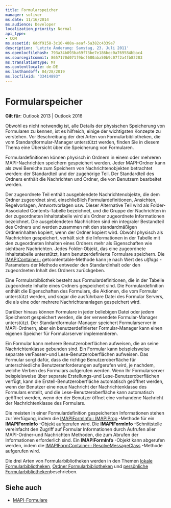 ```yaml
---
title: Formularspeicher
manager: soliver
ms.date: 11/16/2014
ms.audience: Developer
localization_priority: Normal
api_type:
- COM
ms.assetid: 6ddf9158-3c10-408a-aeaf-5a382c4339e7
description: 'Letzte Änderung: Samstag, 23. Juli 2011'
ms.openlocfilehash: 793a34b093ba69f73be7e186bec0a769584bbac4
ms.sourcegitcommit: 8657170d071f9bcf680aba50b9c07f2a4fb82283
ms.translationtype: MT
ms.contentlocale: de-DE
ms.lasthandoff: 04/28/2019
ms.locfileid: "33414893"
---
```

# <a name="form-storage"></a>Formularspeicher

**Gilt für**: Outlook 2013 | Outlook 2016 
  
Obwohl es nicht notwendig ist, alle Details der physischen Speicherung von Formularen zu kennen, ist es hilfreich, einige der wichtigsten Konzepte zu verstehen. Vor Beschreibung der drei Arten von Formularbibliotheken, die vom Standardformular-Manager unterstützt werden, finden Sie in diesem Thema eine Übersicht über die Speicherung von Formularen.
  
Formulardefinitionen können physisch in Ordnern in einem oder mehreren MAPI-Nachrichten speichern gespeichert werden. Jeder MAPI-Ordner kann als zwei Bereiche zum Speichern von Nachrichtenobjekten betrachtet werden: der Standardteil und der zugehörige Teil. Der Standardteil des Ordners enthält die Nachrichten und Ordner, die von Benutzern bearbeitet werden.
  
Der zugeordnete Teil enthält ausgeblendete Nachrichtenobjekte, die dem Ordner zugeordnet sind, einschließlich Formulardefinitionen, Ansichten, Regelvorlagen, Antwortvorlagen usw. Dieser Alternative Teil wird als Folder-Associated Contents-Tabelle bezeichnet, und die Gruppe der Nachrichten in der zugeordneten Inhaltstabelle wird als Ordner zugeordnete Informationen bezeichnet. Die ausgeblendeten Nachrichten sind ein integraler Bestandteil des Ordners und werden zusammen mit den standardmäßigen Ordnerinhalten kopiert, wenn der Ordner kopiert wird. Obwohl physisch als Nachrichten gespeichert, verhält sich die Informationen in der Tabelle mit den zugeordneten Inhalten eines Ordners mehr als Eigenschaften wie sichtbare Nachrichten. Jedes Folder-Objekt, das eine zugeordnete Inhaltstabelle unterstützt, kann benutzerdefinierte Formulare speichern. Die [IMAPIContainer::](imapicontainer-getcontentstable.md) getcontentable-Methode kann je nach Wert des _ulflags_ -Parameters der Methode entweder den Standardinhalt oder den zugeordneten Inhalt des Ordners zurückgeben. 
  
Eine Formularbibliothek besteht aus Formulardefinitionen, die in der Tabelle zugeordnete Inhalte eines Ordners gespeichert sind. Die Formulardefinition enthält die Eigenschaften des Formulars, die Aktionen, die vom Formular unterstützt werden, und sogar die ausführbare Datei des Formular Servers, die als eine oder mehrere Nachrichtenanlagen gespeichert wird.
  
Darüber hinaus können Formulare in jeder beliebigen Datei oder jedem Speicherort gespeichert werden, die der verwendete Formular-Manager unterstützt. Der Standardformular-Manager speichert Formularserver in MAPI-Ordnern, aber ein benutzerdefinierter Formular-Manager kann einen eigenen Speicher für Formularserver implementieren.
  
Ein Formular kann mehrere Benutzeroberflächen aufweisen, die an seine Nachrichtenklasse gebunden sind. Ein Formular kann beispielsweise separate verFassen-und Lese-Benutzeroberflächen aufweisen. Das Formular sorgt dafür, dass die richtige Benutzeroberfläche für unterschiedliche Benutzeranforderungen aufgerufen wird, je nachdem, welche Verben des Formulars aufgerufen werden. Wenn Ihr Formularserver beispielsweise über separate Erstellungs-und Lese-Benutzeroberflächen verfügt, kann die Erstell-Benutzeroberfläche automatisch geöffnet werden, wenn der Benutzer eine neue Nachricht der Nachrichtenklasse des Formulars erstellt, und die Lese-Benutzeroberfläche kann automatisch geöffnet werden, wenn der der Benutzer öffnet eine vorhandene Nachricht der Nachrichtenklasse des Formulars.
  
Die meisten in einer Formulardefinition gespeicherten Informationen stehen zur Verfügung, indem die [IMAPIFormInfo:: IMAPIProp](imapiforminfoimapiprop.md) -Methode für ein **IMAPIFormInfo** -Objekt aufgerufen wird. Die **IMAPIFormInfo** -Schnittstelle vereinfacht den Zugriff auf Formular Informationen durch Aufrufen aller MAPI-Ordner-und Nachrichten Methoden, die zum Abrufen der Informationen erforderlich sind. Ein **IMAPIFormInfo** -Objekt kann abgerufen werden, indem die [IMAPIFormContainer:: ResolveMessageClass](imapiformcontainer-resolvemessageclass.md) -Methode aufgerufen wird. 
  
Die drei Arten von Formularbibliotheken werden in den Themen [lokale Formularbibliotheken](local-form-libraries.md), [Ordner Formularbibliotheken](folder-form-libraries.md) und [persönliche Formularbibliotheken](personal-form-libraries.md)beschrieben.
  
## <a name="see-also"></a>Siehe auch

- [MAPI-Formulare](mapi-forms.md)

